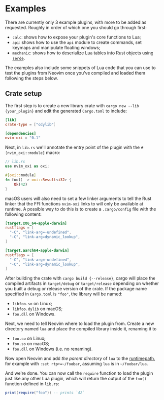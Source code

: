 # Examples

There are currently only 3 example plugins, with more to be added as requested.
Roughly in order of which one you should go through first:

- `calc`: shows how to expose your plugin's core functions to Lua;
- `api`: shows how to use the `api` module to create commands, set keymaps and
  manipulate floating windows;
- `mechanic`: shows how to deserialize Lua tables into Rust objects using
  [`serde`](https://serde.rs).

The examples also include some snippets of Lua code that you can use to test
the plugins from Neovim once you've compiled and loaded them following the
steps below.

## Crate setup

The first step is to create a new library crate with `cargo new --lib
{your_plugin}` and edit the generated `Cargo.toml` to include:

```toml
[lib]
crate-type = ["cdylib"]

[dependencies]
nvim-oxi = "0.1"
```

Next, in `lib.rs` we'll annotate the entry point of the plugin with the
`#[nvim_oxi::module]` macro:

```rust
// lib.rs
use nvim_oxi as oxi;

#[oxi::module]
fn foo() -> oxi::Result<i32> {
    Ok(42)
}
```

macOS users will also need to set a few linker arguments to tell the Rust
linker that the FFI functions `nvim-oxi` links to will only be available at
runtime. A possible way to do this is to create a `.cargo/config` file with the
following content:

```toml
[target.x86_64-apple-darwin]
rustflags = [
  "-C", "link-arg=-undefined",
  "-C", "link-arg=dynamic_lookup",
]

[target.aarch64-apple-darwin]
rustflags = [
  "-C", "link-arg=-undefined",
  "-C", "link-arg=dynamic_lookup",
]
```

After building the crate with `cargo build {--release}`, cargo will place the
compiled artifacts in `target/debug` or `target/release` depending on whether
you built a debug or release version of the crate. If the package name
specified in `Cargo.toml` is `"foo"`, the library will be named:

  - `libfoo.so` on Linux;
  - `libfoo.dylib` on macOS;
  - `foo.dll` on Windows.

Next, we need to tell Neovim where to load the plugin from. Create a new
directory named `lua` and place the compiled library inside it, renaming it to

  - `foo.so` on Linux;
  - `foo.so` on macOS;
  - `foo.dll` on Windows (i.e. no renaming).

Now open Neovim and add *the parent directory* of `lua` to the
[runtimepath](https://neovim.io/doc/user/options.html#'runtimepath'), for
example with `:set rtp+=~/foobar`, assuming `lua` is in `~/foobar/lua`.

And we're done. You can now call the `require` function to load the plugin just
like any other Lua plugin, which will return the output of the `foo()` function
defined in `lib.rs`:

```lua
print(require("foo")) -- prints `42`
```
